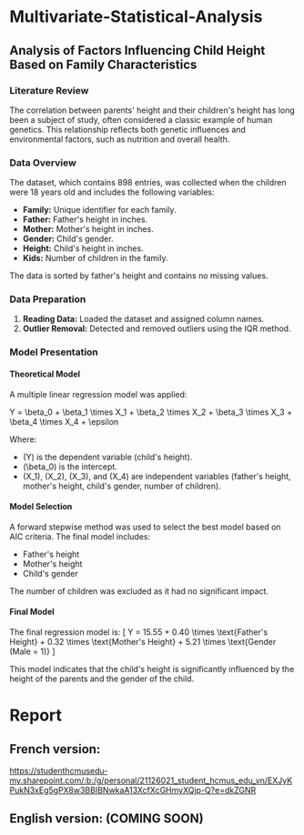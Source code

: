 # Multivariate-Statistical-Analysis
## Analysis of Factors Influencing Child Height Based on Family Characteristics

### Literature Review
The correlation between parents' height and their children's height has long been a subject of study, often considered a classic example of human genetics. This relationship reflects both genetic influences and environmental factors, such as nutrition and overall health.

### Data Overview
The dataset, which contains 898 entries, was collected when the children were 18 years old and includes the following variables:
- **Family:** Unique identifier for each family.
- **Father:** Father's height in inches.
- **Mother:** Mother's height in inches.
- **Gender:** Child's gender.
- **Height:** Child's height in inches.
- **Kids:** Number of children in the family.

The data is sorted by father's height and contains no missing values.

### Data Preparation
1. **Reading Data:** Loaded the dataset and assigned column names.
2. **Outlier Removal:** Detected and removed outliers using the IQR method.

### Model Presentation

#### Theoretical Model
A multiple linear regression model was applied:

Y = \beta_0 + \beta_1 \times X_1 + \beta_2 \times X_2 + \beta_3 \times X_3 + \beta_4 \times X_4 + \epsilon

Where:
- \(Y\) is the dependent variable (child's height).
- \(\beta_0\) is the intercept.
- \(X_1\), \(X_2\), \(X_3\), and \(X_4\) are independent variables (father's height, mother's height, child's gender, number of children).

#### Model Selection
A forward stepwise method was used to select the best model based on AIC criteria. The final model includes:
- Father's height
- Mother's height
- Child's gender

The number of children was excluded as it had no significant impact.

#### Final Model
The final regression model is:
\[
Y = 15.55 + 0.40 \times \text{Father's Height} + 0.32 \times \text{Mother's Height} + 5.21 \times \text{Gender (Male = 1)}
\]

This model indicates that the child's height is significantly influenced by the height of the parents and the gender of the child.

# Report
## French version: 
https://studenthcmusedu-my.sharepoint.com/:b:/g/personal/21126021_student_hcmus_edu_vn/EXJyKPukN3xEg5gPX8w3BBIBNwkaA13XcfXcGHmyXQjp-Q?e=dkZGNR
## English version: (COMING SOON) 



